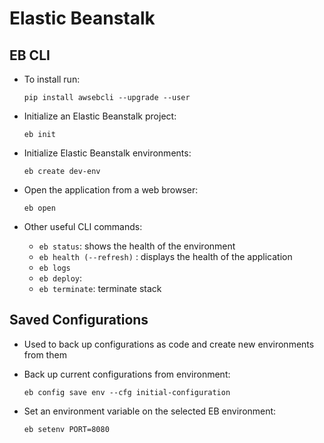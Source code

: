 # Elastic Beanstalk

## EB CLI

- To install run:

    ```
    pip install awsebcli --upgrade --user
    ```

- Initialize an Elastic Beanstalk project:

    ```
    eb init
    ```

- Initialize Elastic Beanstalk environments:

    ```
    eb create dev-env
    ```

- Open the application from a web browser:

    ```
    eb open
    ```

- Other useful CLI commands:
    - `eb status`: shows the health of the environment
    - `eb health (--refresh)` : displays the health of the application
    - `eb logs`
    - `eb deploy`:
    - `eb terminate`: terminate stack

## Saved Configurations

- Used to back up configurations as code and create new environments from them
- Back up current configurations from environment:

    ```
    eb config save env --cfg initial-configuration
    ```

- Set an environment variable on the selected EB environment:

    ```
    eb setenv PORT=8080
    ```

